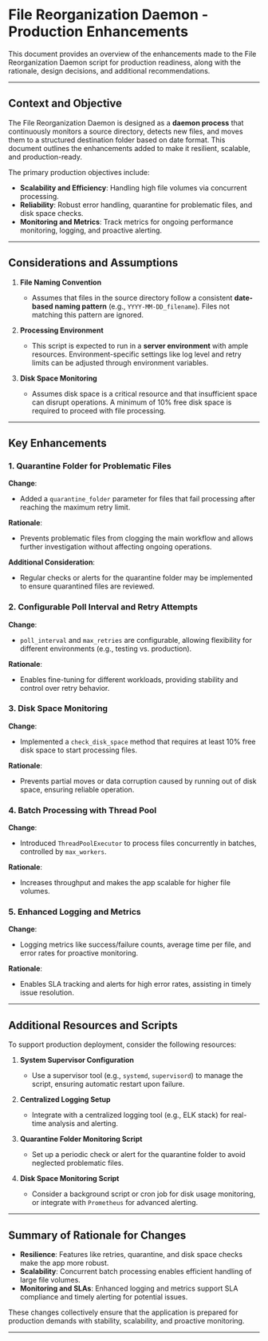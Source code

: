 # File Reorganization Daemon - Production Enhancements

This document provides an overview of the enhancements made to the File Reorganization Daemon script for production readiness, along with the rationale, design decisions, and additional recommendations.

---

## Context and Objective

The File Reorganization Daemon is designed as a **daemon process** that continuously monitors a source directory, detects new files, and moves them to a structured destination folder based on date format. This document outlines the enhancements added to make it resilient, scalable, and production-ready.

The primary production objectives include:
- **Scalability and Efficiency**: Handling high file volumes via concurrent processing.
- **Reliability**: Robust error handling, quarantine for problematic files, and disk space checks.
- **Monitoring and Metrics**: Track metrics for ongoing performance monitoring, logging, and proactive alerting.

---

## Considerations and Assumptions

1. **File Naming Convention**
   - Assumes that files in the source directory follow a consistent **date-based naming pattern** (e.g., `YYYY-MM-DD_filename`). Files not matching this pattern are ignored.

2. **Processing Environment**
   - This script is expected to run in a **server environment** with ample resources. Environment-specific settings like log level and retry limits can be adjusted through environment variables.

3. **Disk Space Monitoring**
   - Assumes disk space is a critical resource and that insufficient space can disrupt operations. A minimum of 10% free disk space is required to proceed with file processing.

---

## Key Enhancements

### 1. Quarantine Folder for Problematic Files

**Change**:
   - Added a `quarantine_folder` parameter for files that fail processing after reaching the maximum retry limit.

**Rationale**:
   - Prevents problematic files from clogging the main workflow and allows further investigation without affecting ongoing operations.

**Additional Consideration**:
   - Regular checks or alerts for the quarantine folder may be implemented to ensure quarantined files are reviewed.

### 2. Configurable Poll Interval and Retry Attempts

**Change**:
   - `poll_interval` and `max_retries` are configurable, allowing flexibility for different environments (e.g., testing vs. production).

**Rationale**:
   - Enables fine-tuning for different workloads, providing stability and control over retry behavior.

### 3. Disk Space Monitoring

**Change**:
   - Implemented a `check_disk_space` method that requires at least 10% free disk space to start processing files.

**Rationale**:
   - Prevents partial moves or data corruption caused by running out of disk space, ensuring reliable operation.

### 4. Batch Processing with Thread Pool

**Change**:
   - Introduced `ThreadPoolExecutor` to process files concurrently in batches, controlled by `max_workers`.

**Rationale**:
   - Increases throughput and makes the app scalable for higher file volumes.

### 5. Enhanced Logging and Metrics

**Change**:
   - Logging metrics like success/failure counts, average time per file, and error rates for proactive monitoring.

**Rationale**:
   - Enables SLA tracking and alerts for high error rates, assisting in timely issue resolution.

---

## Additional Resources and Scripts

To support production deployment, consider the following resources:

1. **System Supervisor Configuration**
   - Use a supervisor tool (e.g., `systemd`, `supervisord`) to manage the script, ensuring automatic restart upon failure.

2. **Centralized Logging Setup**
   - Integrate with a centralized logging tool (e.g., ELK stack) for real-time analysis and alerting.

3. **Quarantine Folder Monitoring Script**
   - Set up a periodic check or alert for the quarantine folder to avoid neglected problematic files.

4. **Disk Space Monitoring Script**
   - Consider a background script or cron job for disk usage monitoring, or integrate with `Prometheus` for advanced alerting.

---

## Summary of Rationale for Changes

- **Resilience**: Features like retries, quarantine, and disk space checks make the app more robust.
- **Scalability**: Concurrent batch processing enables efficient handling of large file volumes.
- **Monitoring and SLAs**: Enhanced logging and metrics support SLA compliance and timely alerting for potential issues.

These changes collectively ensure that the application is prepared for production demands with stability, scalability, and proactive monitoring.

---

